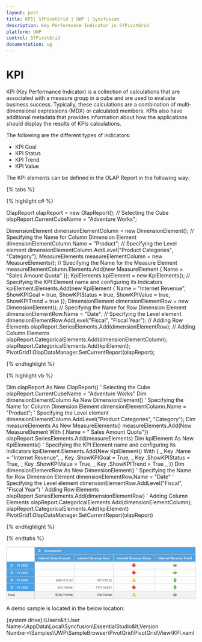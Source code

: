 ```yaml
---
layout: post
title: KPI| SfPivotGrid | UWP | Syncfusion
description: Key Performance Indicator in SfPivotGrid
platform: UWP
control: SfPivotGrid
documentation: ug
---
```


# KPI

KPI (Key Performance Indicator) is a collection of calculations that are associated with a measure group in a cube and are used to evaluate business success. Typically, these calculations are a combination of multi-dimensional expressions (MDX) or calculated members. KPIs also have additional metadata that provides information about how the applications should display the results of KPIs calculations.

The following are the different types of indicators:

* KPI Goal
* KPI Status
* KPI Trend
* KPI Value

The KPI elements can be defined in the OLAP Report in the following way:

{% tabs %}

{% highlight c# %}

OlapReport olapReport = new OlapReport();
// Selecting the Cube
olapReport.CurrentCubeName = "Adventure Works";

DimensionElement dimensionElementColumn = new DimensionElement();
// Specifying the Name for Column Dimension Element
dimensionElementColumn.Name = "Product";
// Specifying the Level element
dimensionElementColumn.AddLevel("Product Categories", "Category");
MeasureElements measureElementColumn = new MeasureElements();
// Specifying the Name for the Measure Element
measureElementColumn.Elements.Add(new MeasureElement { Name = "Sales Amount Quota" });
KpiElements kpiElement = new KpiElements();
// Specifying the KPI Element name and configuring its Indicators
kpiElement.Elements.Add(new KpiElement
{
    Name = "Internet Revenue",
    ShowKPIGoal = true,
    ShowKPIStatus = true,
    ShowKPIValue = true,
    ShowKPITrend = true
});
DimensionElement dimensionElementRow = new DimensionElement();
// Specifying the Name for Row Dimension Element
dimensionElementRow.Name = "Date";
// Specifying the Level element
dimensionElementRow.AddLevel("Fiscal", "Fiscal Year");
// Adding Row Elements
olapReport.SeriesElements.Add(dimensionElementRow);
// Adding Column Elements
olapReport.CategoricalElements.Add(dimensionElementColumn);
olapReport.CategoricalElements.Add(kpiElement);
PivotGrid1.OlapDataManager.SetCurrentReport(olapReport);

{% endhighlight %}

{% highlight vb %}

Dim olapReport As New OlapReport()
' Selecting the Cube
olapReport.CurrentCubeName = "Adventure Works"
Dim dimensionElementColumn As New DimensionElement()
' Specifying the Name for Column Dimension Element
dimensionElementColumn.Name = "Product";
' Specifying the Level element
dimensionElementColumn.AddLevel("Product Categories", "Category");
Dim measureElements As New MeasureElements()
measureElements.Add(New MeasureElement With {.Name = " Sales Amount Quota"})
olapReport.SeriesElements.Add(measureElements)
Dim kpiElement As New KpiElements()
' Specifying the KPI Element name and configuring its Indicators
kpiElement.Elements.Add(New KpiElement() With { _
        Key .Name = "Internet Revenue", _
        Key .ShowKPIGoal = True, _
        Key .ShowKPIStatus = True, _
        Key .ShowKPIValue = True, _
        Key .ShowKPITrend = True _
})
Dim dimensionElementRow As New DimensionElement()
' Specifying the Name for Row Dimension Element
dimensionElementRow.Name = "Date"
' Specifying the Level element
dimensionElementRow.AddLevel("Fiscal", "Fiscal Year")
' Adding Row Elements
olapReport.SeriesElements.Add(dimensionElementRow)
' Adding Column Elements
olapReport.CategoricalElements.Add(dimensionElementColumn);
olapReport.CategoricalElements.Add(kpiElement)
PivotGrid1.OlapDataManager.SetCurrentReport(olapReport)

{% endhighlight %}

{% endtabs %}

![](KPI_images/KPI_image1.png)

A demo sample is located in the below location:

{system drive}:\Users\&lt;User Name&gt;\AppData\Local\Syncfusion\EssentialStudio\&lt;Version Number&gt;\Samples\UWP\SampleBrowser\PivotGrid\PivotGrid\View\KPI.xaml
